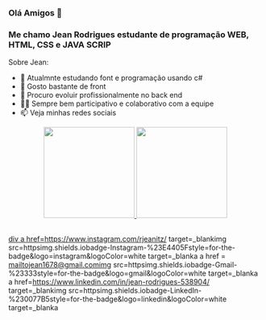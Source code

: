 ### Olá Amigos 👋
### Me chamo Jean Rodrigues estudante de programação WEB, HTML, CSS e JAVA SCRIP 


Sobre Jean:

- 🔭 Atualmnte estudando font e programação usando c# 
- 🌱 Gosto bastante de front
- 👯 Procuro evoluir profissionalmente no back end 
- 🐱‍👤 Sempre bem participativo e colaborativo com a equipe
- 📫 Veja minhas redes sociais


<div align="center">
  <a href="https://github.comjean1678/jean1678">
  <img height="180em" src="https://github-readme-stats.vercel.app/api?username=jeanrodrigues&show_icons=true&theme=dracula&include_all_commits=true&count_private=true"/>
  <img height="180em" src="https://github-readme-stats.vercel.app/api/top-langs/?username=jean1678&layout=compact&langs_count=7&theme=dracula"/>
</div>
  
 ##
div
  a href=https://www.instagram.com/rjeanitz/ target=_blankimg src=httpsimg.shields.iobadge-Instagram-%23E4405Fstyle=for-the-badge&logo=instagram&logoColor=white target=_blanka
    a href = mailtojean1678@gmail.comimg src=httpsimg.shields.iobadge-Gmail-%23333style=for-the-badge&logo=gmail&logoColor=white target=_blanka
  a href=https://www.linkedin.com/in/jean-rodrigues-538904/ target=_blankimg src=httpsimg.shields.iobadge-LinkedIn-%230077B5style=for-the-badge&logo=linkedin&logoColor=white target=_blanka




